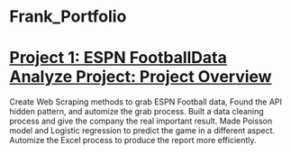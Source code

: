 # Frank_Portfolio
# [Project 1: ESPN FootballData Analyze Project: Project Overview](https://github.com/FrankDTS/ESPN-Football-Analyze)
Create Web Scraping methods to grab ESPN Football data, Found the API hidden pattern, and automize the grab process.
Built a data cleaning process and give the company the real important result.
Made Poisson model and Logistic regression to predict the game in a different aspect.
Automize the Excel process to produce the report more efficiently.
